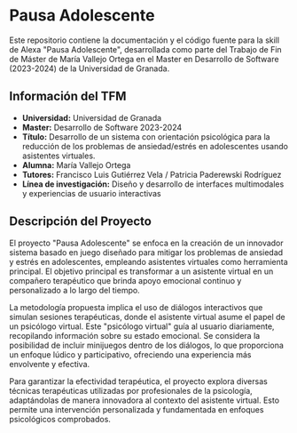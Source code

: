 # Pausa Adolescente

Este repositorio contiene la documentación y el código fuente para la skill de Alexa "Pausa Adolescente", desarrollada como parte del Trabajo de Fin de Máster de María Vallejo Ortega en el Master en Desarrollo de Software (2023-2024) de la Universidad de Granada.

## Información del TFM

- **Universidad:** Universidad de Granada
- **Master:** Desarrollo de Software 2023-2024
- **Título:** Desarrollo de un sistema con orientación psicológica para la reducción de los problemas de ansiedad/estrés en adolescentes usando asistentes virtuales.
- **Alumna:** María Vallejo Ortega
- **Tutores:** Francisco Luis Gutiérrez Vela / Patricia Paderewski Rodríguez
- **Línea de investigación:** Diseño y desarrollo de interfaces multimodales y experiencias de usuario interactivas

## Descripción del Proyecto

El proyecto "Pausa Adolescente" se enfoca en la creación de un innovador sistema basado en juego diseñado para mitigar los problemas de ansiedad y estrés en adolescentes, empleando asistentes virtuales como herramienta principal. El objetivo principal es transformar a un asistente virtual en un compañero terapéutico que brinda apoyo emocional continuo y personalizado a lo largo del tiempo.

La metodología propuesta implica el uso de diálogos interactivos que simulan sesiones terapéuticas, donde el asistente virtual asume el papel de un psicólogo virtual. Este "psicólogo virtual" guía al usuario diariamente, recopilando información sobre su estado emocional. Se considera la posibilidad de incluir minijuegos dentro de los diálogos, lo que proporciona un enfoque lúdico y participativo, ofreciendo una experiencia más envolvente y efectiva.

Para garantizar la efectividad terapéutica, el proyecto explora diversas técnicas terapéuticas utilizadas por profesionales de la psicología, adaptándolas de manera innovadora al contexto del asistente virtual. Esto permite una intervención personalizada y fundamentada en enfoques psicológicos comprobados.
